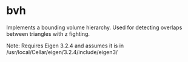 # bvh 
Implements a bounding volume hierarchy. Used for detecting overlaps between triangles with z fighting.

Note: Requires Eigen 3.2.4 and assumes it is in /usr/local/Cellar/eigen/3.2.4/include/eigen3/
